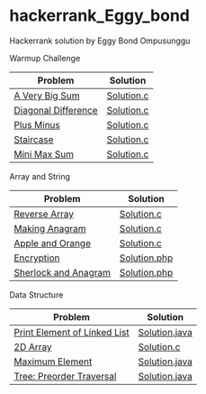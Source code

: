 # hackerrank_Eggy_bond
Hackerrank solution by Eggy Bond Ompusunggu 

Warmup Challenge

| Problem  | Solution |
| ------------- | ------------- |
| [A Very Big Sum](https://www.hackerrank.com/challenges/a-very-big-sum/problem) | [Solution.c](https://github.com/EggyBond/hackerrank_Eggy_bond/blob/master/Hackerrank%20Project/A_Very_Big_Sum.c)  |
| [Diagonal Difference](https://www.hackerrank.com/challenges/diagonal-difference/problem)  | [Solution.c](https://github.com/EggyBond/hackerrank_Eggy_bond/blob/master/Hackerrank%20Project/Diagonal_Difference.c)  |
| [Plus Minus](https://www.hackerrank.com/challenges/plus-minus/problem)  | [Solution.c](https://github.com/EggyBond/hackerrank_Eggy_bond/blob/master/Hackerrank%20Project/Plus_Minus.c)  |
| [Staircase](https://www.hackerrank.com/challenges/staircase/problem)  | [Solution.c](https://github.com/EggyBond/hackerrank_Eggy_bond/blob/master/Hackerrank%20Project/Staircase.c)  |
| [Mini Max Sum](https://www.hackerrank.com/challenges/mini-max-sum/problem)  | [Solution.c](https://github.com/EggyBond/hackerrank_Eggy_bond/blob/master/Hackerrank%20Project/Mini_max_sum.c)  |


Array and String

| Problem  | Solution |
| ------------- | ------------- |
| [Reverse Array](https://www.hackerrank.com/challenges/reverse-array-c/problem ) | [Solution.c](https://github.com/EggyBond/hackerrank_Eggy_bond/blob/master/Hackerrank%20Project/Array_Reversal.c)  |
| [Making Anagram](https://www.hackerrank.com/challenges/ctci-making-anagrams/problem)  | [Solution.c](https://github.com/EggyBond/hackerrank_Eggy_bond/blob/master/Hackerrank%20Project/Make_Anagram.c)  |
| [Apple and Orange](https://www.hackerrank.com/challenges/apple-and-orange/problem)  | [Solution.c](https://github.com/EggyBond/hackerrank_Eggy_bond/blob/master/Hackerrank%20Project/Apple_and_Orange.c)  |
| [Encryption](https://www.hackerrank.com/challenges/encryption/problem)  | [Solution.php](https://github.com/EggyBond/hackerrank_Eggy_bond/blob/master/Hackerrank%20Project/Encryption.c)  |
| [Sherlock and Anagram](https://www.hackerrank.com/challenges/sherlock-and-anagrams/problem)  | [Solution.php](https://github.com/EggyBond/hackerrank_Eggy_bond/blob/master/Hackerrank%20Project/Sherlock_and_Anagram.php)  |

Data Structure

| Problem  | Solution |
| ------------- | ------------- |
| [Print Element of Linked List](https://www.hackerrank.com/challenges/print-the-elements-of-a-linked-list/problem) | [Solution.java](https://github.com/EggyBond/hackerrank_Eggy_bond/blob/master/Hackerrank%20Project/Print_the_Element_of_Linked_List.java)  |
| [2D Array](https://www.hackerrank.com/challenges/2d-array/problem)  | [Solution.c](https://github.com/EggyBond/hackerrank_Eggy_bond/blob/master/Hackerrank%20Project/2D_Array_DS.c)  |
| [Maximum Element](https://www.hackerrank.com/challenges/maximum-element/problem)  | [Solution.java](https://github.com/EggyBond/hackerrank_Eggy_bond/blob/master/Hackerrank%20Project/maximum_element.java)  |
| [Tree: Preorder Traversal](https://www.hackerrank.com/challenges/tree-preorder-traversal/problem)  | [Solution.java](https://github.com/EggyBond/hackerrank_Eggy_bond/blob/master/Hackerrank%20Project/Preorder_Traversal.java)  |

